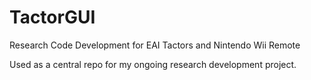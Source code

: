 # TactorGUI
Research Code Development for EAI Tactors and Nintendo Wii Remote

Used as a central repo for my ongoing research development project.
